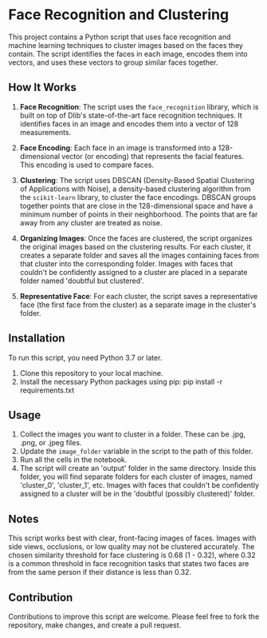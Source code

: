 # Face Recognition and Clustering

This project contains a Python script that uses face recognition and machine learning techniques to cluster images based on the faces they contain. The script identifies the faces in each image, encodes them into vectors, and uses these vectors to group similar faces together.

## How It Works

1. **Face Recognition**: The script uses the `face_recognition` library, which is built on top of Dlib's state-of-the-art face recognition techniques. It identifies faces in an image and encodes them into a vector of 128 measurements.

2. **Face Encoding**: Each face in an image is transformed into a 128-dimensional vector (or encoding) that represents the facial features. This encoding is used to compare faces.

3. **Clustering**: The script uses DBSCAN (Density-Based Spatial Clustering of Applications with Noise), a density-based clustering algorithm from the `scikit-learn` library, to cluster the face encodings. DBSCAN groups together points that are close in the 128-dimensional space and have a minimum number of points in their neighborhood. The points that are far away from any cluster are treated as noise.

4. **Organizing Images**: Once the faces are clustered, the script organizes the original images based on the clustering results. For each cluster, it creates a separate folder and saves all the images containing faces from that cluster into the corresponding folder. Images with faces that couldn't be confidently assigned to a cluster are placed in a separate folder named 'doubtful but clustered'.

5. **Representative Face**: For each cluster, the script saves a representative face (the first face from the cluster) as a separate image in the cluster's folder.

## Installation

To run this script, you need Python 3.7 or later.

1. Clone this repository to your local machine.
2. Install the necessary Python packages using pip: pip install -r requirements.txt

## Usage

1. Collect the images you want to cluster in a folder. These can be .jpg, .png, or .jpeg files.
2. Update the `image_folder` variable in the script to the path of this folder.
3. Run all the cells in the notebook.
4. The script will create an 'output' folder in the same directory. Inside this folder, you will find separate folders for each cluster of images, named 'cluster_0', 'cluster_1', etc. Images with faces that couldn't be confidently assigned to a cluster will be in the 'doubtful (possibly clustered)' folder.

## Notes

This script works best with clear, front-facing images of faces. Images with side views, occlusions, or low quality may not be clustered accurately. The chosen similarity threshold for face clustering is 0.68 (1 - 0.32), where 0.32 is a common threshold in face recognition tasks that states two faces are from the same person if their distance is less than 0.32.

## Contribution

Contributions to improve this script are welcome. Please feel free to fork the repository, make changes, and create a pull request.
